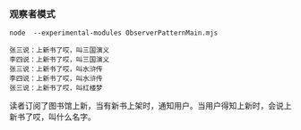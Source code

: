 ### 观察者模式

```Shell
node  --experimental-modules ObserverPatternMain.mjs
```

```Shell
张三说：上新书了哎，叫三国演义
李四说：上新书了哎，叫三国演义
张三说：上新书了哎，叫水浒传
李四说：上新书了哎，叫水浒传
张三说：上新书了哎，叫红楼梦
```

读者订阅了图书馆上新，当有新书上架时，通知用户。当用户得知上新时，会说上新书了哎，叫什么名字。